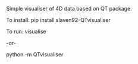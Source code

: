 Simple visualiser of 4D data based on QT package.


To install:
pip install slaven92-QTvisualiser

To run:
visualise


-or-


python -m QTvisualiser